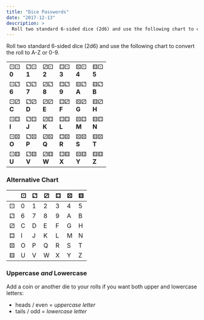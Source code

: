 ```yaml
---
title: "Dice Passwords"
date: "2017-12-13"
description: >
  Roll two standard 6-sided dice (2d6) and use the following chart to convert the roll to A-Z or 0-9. 
---
```


Roll two standard 6-sided dice (2d6) and use the following chart to convert the roll to A-Z or 0-9. 

|     |     |     |     |     |     |
| --- | --- | --- | --- | --- | --- |
| &#9856;&#9856;<br> **0** | &#9857;&#9856;<br> **1** | &#9858;&#9856;<br> **2** | &#9859;&#9856;<br> **3** | &#9860;&#9856;<br> **4** | &#9861;&#9856;<br> **5** |
| &#9856;&#9857;<br> **6** | &#9857;&#9857;<br> **7** | &#9858;&#9857;<br> **8** | &#9859;&#9857;<br> **9** | &#9860;&#9857;<br> **A** | &#9861;&#9857;<br> **B** |
| &#9856;&#9858;<br> **C** | &#9857;&#9858;<br> **D** | &#9858;&#9858;<br> **E** | &#9859;&#9858;<br> **F** | &#9860;&#9858;<br> **G** | &#9861;&#9858;<br> **H** |
| &#9856;&#9859;<br> **I** | &#9857;&#9859;<br> **J** | &#9858;&#9859;<br> **K** | &#9859;&#9859;<br> **L** | &#9860;&#9859;<br> **M** | &#9861;&#9859;<br> **N** |
| &#9856;&#9860;<br> **O** | &#9857;&#9860;<br> **P** | &#9858;&#9860;<br> **Q** | &#9859;&#9860;<br> **R** | &#9860;&#9860;<br> **S** | &#9861;&#9860;<br> **T** |
| &#9856;&#9861;<br> **U** | &#9857;&#9861;<br> **V** | &#9858;&#9861;<br> **W** | &#9859;&#9861;<br> **X** | &#9860;&#9861;<br> **Y** | &#9861;&#9861;<br> **Z** |

### Alternative Chart

|         | &#9856; | &#9857; | &#9858; | &#9859; | &#9860; | &#9861; |
| ------- | ------- | ------- | ------- | ------- | ------- | ------- |
| &#9856; | 0 | 1 | 2 | 3 | 4 | 5 |
| &#9857; | 6 | 7 | 8 | 9 | A | B |
| &#9858; | C | D | E | F | G | H |
| &#9859; | I | J | K | L | M | N |
| &#9860; | O | P | Q | R | S | T |
| &#9861; | U | V | W | X | Y | Z |



### Uppercase *and* Lowercase

Add a coin or another die to your rolls if you want both upper and lowercase letters: 

- heads / even = *uppercase letter*
- tails / odd = *lowercase letter*
